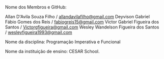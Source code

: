 Nome dos Membros e GitHub: 

Allan D'Avila Souza Filho / allandavilafilho@gmail.com
Deyvison Gabriel 
Fábio Gomes dos Reis / fabiogreis15@gmail.com
Victor Gabriel Figueira dos Santos / Victorgfigueira@gmail.com 
Wesley Wandelson Figueira dos Santos / wesleyfigueira1993@gmail.com

Nome da disciplina: Programação Imperativa e Funcional

Nome da instituição de ensino: CESAR School.
